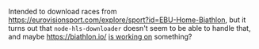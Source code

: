 Intended to download races from <https://eurovisionsport.com/explore/sport?id=EBU-Home-Biathlon>, but it turns out that `node-hls-downloader` doesn't seem to be able to handle that, and maybe <https://biathlon.io/> [is working on](https://www.reddit.com/r/biathlon/comments/18zi91g/eurovision_sports_streams_for_oberhof/kgzuvhu/) something?
